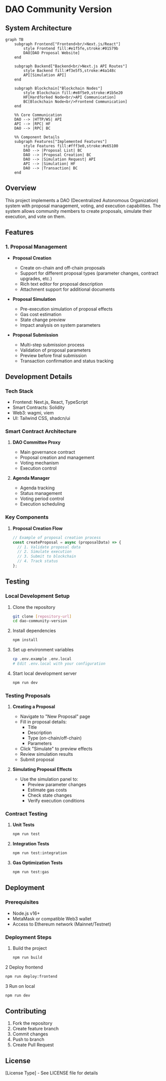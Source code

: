 # DAO Community Version

## System Architecture

```mermaid
graph TB
    subgraph Frontend["Frontend<br/>Next.js/React"]
        style Frontend fill:#e1f5fe,stroke:#01579b
        DAO[DAO Proposal Website]
    end

    subgraph Backend["Backend<br/>Next.js API Routes"]
        style Backend fill:#f3e5f5,stroke:#4a148c
        API[Simulation API]
    end

    subgraph Blockchain["Blockchain Nodes"]
        style Blockchain fill:#e8f5e9,stroke:#1b5e20
        HF[Hardforked Node<br/>API Communication]
        BC[Blockchain Node<br/>Frontend Communication]
    end

    %% Core Communication
    DAO --> |HTTP/WS| API
    API --> |RPC| HF
    DAO --> |RPC| BC

    %% Component Details
    subgraph Features["Implemented Features"]
        style Features fill:#fff3e0,stroke:#e65100
        DAO --> |Proposal List| BC
        DAO --> |Proposal Creation| BC
        DAO --> |Simulation Request| API
        API --> |Simulation| HF
        DAO --> |Transaction| BC
    end
```

## Overview
This project implements a DAO (Decentralized Autonomous Organization) system with proposal management, voting, and execution capabilities. The system allows community members to create proposals, simulate their execution, and vote on them.

## Features

### 1. Proposal Management
- **Proposal Creation**
  - Create on-chain and off-chain proposals
  - Support for different proposal types (parameter changes, contract upgrades, etc.)
  - Rich text editor for proposal description
  - Attachment support for additional documents

- **Proposal Simulation**
  - Pre-execution simulation of proposal effects
  - Gas cost estimation
  - State change preview
  - Impact analysis on system parameters

- **Proposal Submission**
  - Multi-step submission process
  - Validation of proposal parameters
  - Preview before final submission
  - Transaction confirmation and status tracking



## Development Details

### Tech Stack
- Frontend: Next.js, React, TypeScript
- Smart Contracts: Solidity
- Web3: wagmi, viem
- UI: Tailwind CSS, shadcn/ui

### Smart Contract Architecture
1. **DAO Committee Proxy**
   - Main governance contract
   - Proposal creation and management
   - Voting mechanism
   - Execution control

2. **Agenda Manager**
   - Agenda tracking
   - Status management
   - Voting period control
   - Execution scheduling

### Key Components
1. **Proposal Creation Flow**
   ```typescript
   // Example of proposal creation process
   const createProposal = async (proposalData) => {
     // 1. Validate proposal data
     // 2. Simulate execution
     // 3. Submit to blockchain
     // 4. Track status
   };
   ```


## Testing

### Local Development Setup
1. Clone the repository
   ```bash
   git clone [repository-url]
   cd dao-community-version
   ```

2. Install dependencies
   ```bash
   npm install
   ```

3. Set up environment variables
   ```bash
   cp .env.example .env.local
   # Edit .env.local with your configuration
   ```

4. Start local development server
   ```bash
   npm run dev
   ```

### Testing Proposals

1. **Creating a Proposal**
   - Navigate to "New Proposal" page
   - Fill in proposal details:
     - Title
     - Description
     - Type (on-chain/off-chain)
     - Parameters
   - Click "Simulate" to preview effects
   - Review simulation results
   - Submit proposal

2. **Simulating Proposal Effects**
   - Use the simulation panel to:
     - Preview parameter changes
     - Estimate gas costs
     - Check state changes
     - Verify execution conditions


### Contract Testing

1. **Unit Tests**
   ```bash
   npm run test
   ```

2. **Integration Tests**
   ```bash
   npm run test:integration
   ```

3. **Gas Optimization Tests**
   ```bash
   npm run test:gas
   ```

## Deployment

### Prerequisites
- Node.js v16+
- MetaMask or compatible Web3 wallet
- Access to Ethereum network (Mainnet/Testnet)

### Deployment Steps
1. Build the project
   ```bash
   npm run build
   ```

2 Deploy frontend
   ```bash
   npm run deploy:frontend
   ```

3 Run on local
   ```bash
   npm run dev
   ```

## Contributing
1. Fork the repository
2. Create feature branch
3. Commit changes
4. Push to branch
5. Create Pull Request

## License
[License Type] - See LICENSE file for details